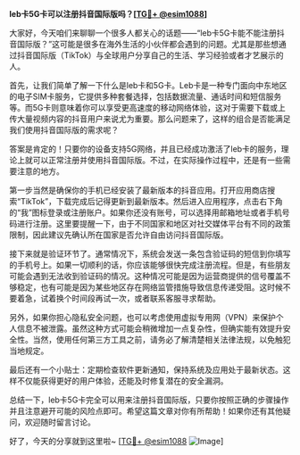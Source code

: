 **leb卡5G卡可以注册抖音国际版吗？[[TG💪+ @esim1088](https://t.me/s/esim1088)]**

大家好，今天咱们来聊聊一个很多人都关心的话题——“leb卡5G卡能不能注册抖音国际版？”这可能是很多在海外生活的小伙伴都会遇到的问题。尤其是那些想通过抖音国际版（TikTok）与全球用户分享自己的生活、学习经验或者才艺展示的人。

首先，让我们简单了解一下什么是leb卡和5G卡。Leb卡是一种专门面向中东地区的电子SIM卡服务，它提供多种套餐选择，包括数据流量、通话时间和短信服务等。而5G卡则意味着你可以享受更高速度的移动网络体验，这对于需要下载或上传大量视频内容的抖音用户来说尤为重要。那么问题来了，这样的组合是否能满足我们使用抖音国际版的需求呢？

答案是肯定的！只要你的设备支持5G网络，并且已经成功激活了leb卡的服务，理论上就可以正常注册并使用抖音国际版。不过，在实际操作过程中，还是有一些需要注意的地方。

第一步当然是确保你的手机已经安装了最新版本的抖音应用。打开应用商店搜索“TikTok”，下载完成后记得更新到最新版本。然后进入应用程序，点击右下角的“我”图标登录或注册账户。如果你还没有账号，可以选择用邮箱地址或者手机号码进行注册。这里要提醒一下，由于不同国家和地区对社交媒体平台有不同的政策限制，因此建议先确认所在国家是否允许自由访问抖音国际版。

接下来就是验证环节了。通常情况下，系统会发送一条包含验证码的短信到你填写的手机号上。如果一切顺利的话，你应该能够很快完成注册流程。但是，有些朋友可能会遇到无法收到验证码的情况。这种情况可能是因为运营商提供的信号覆盖不够稳定，也有可能是因为某些地区存在网络监管措施导致信息传递受阻。这时候不要着急，试着换个时间段再试一次，或者联系客服寻求帮助。

另外，如果你担心隐私安全问题，也可以考虑使用虚拟专用网（VPN）来保护个人信息不被泄露。虽然这种方式可能会稍微增加一点复杂性，但确实能有效提升安全性。当然，使用任何第三方工具之前，请务必了解清楚相关法律法规，以免触犯当地规定。

最后还有一个小贴士：定期检查软件更新通知，保持系统及应用处于最新状态。这样不仅能获得更好的用户体验，还能及时修复潜在的安全漏洞。

总结一下，leb卡5G卡完全可以用来注册抖音国际版，只要你按照正确的步骤操作并且注意避开可能的风险点即可。希望这篇文章对你有所帮助！如果你还有其他疑问，欢迎随时留言讨论。

好了，今天的分享就到这里啦~ [[TG💪+ @esim1088](https://t.me/s/esim1088) ![Image](https://i.postimg.cc/4NQfJmqS/Snipaste-2025-05-13-00-14-12.png)]